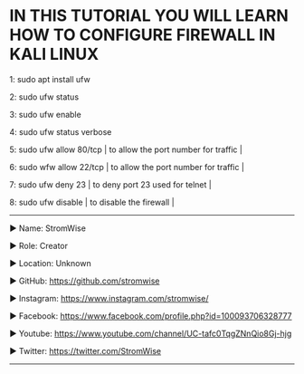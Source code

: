 # IN THIS TUTORIAL YOU WILL LEARN HOW TO CONFIGURE FIREWALL IN KALI LINUX 


1: sudo apt install ufw

2: sudo ufw status

3: sudo ufw enable

4: sudo ufw status verbose

5: sudo ufw allow 80/tcp      | to allow the port number for traffic |

6: sudo wfw allow 22/tcp      | to allow the port number for traffic |

7: sudo ufw deny 23           | to deny port 23 used for telnet |  

8: sudo ufw disable           | to disable the firewall |



















____________________________________________________________________________________________________________________________________________
▶ Name: StromWise

▶ Role: Creator

▶ Location: Unknown

▶ GitHub: https://github.com/stromwise 

▶ Instagram: https://www.instagram.com/stromwise/ 

▶ Facebook: https://www.facebook.com/profile.php?id=100093706328777

▶ Youtube: https://www.youtube.com/channel/UC-tafc0TqgZNnQio8Gj-hjg 

▶ Twitter: https://twitter.com/StromWise 
____________________________________________________________________________________________________________________________________________


